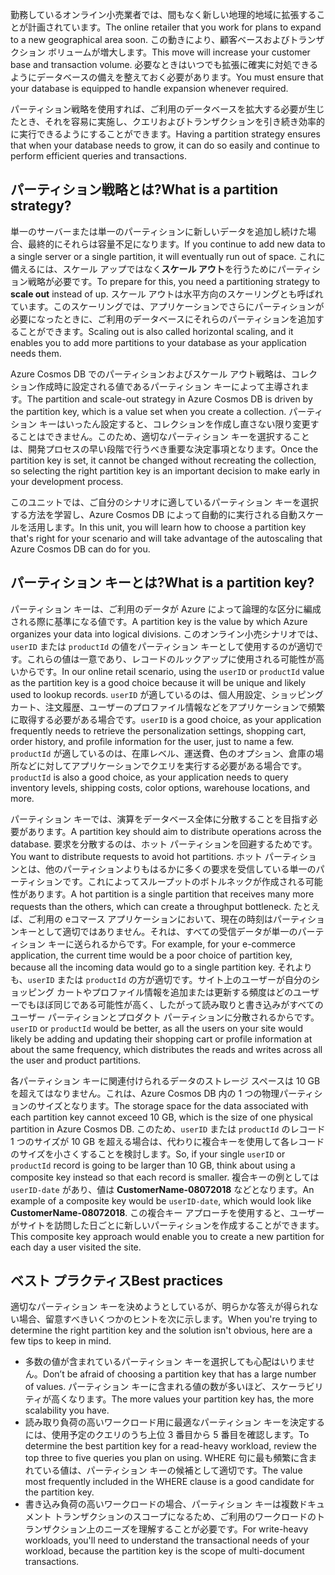 <span data-ttu-id="73fef-101">勤務しているオンライン小売業者では、間もなく新しい地理的地域に拡張することが計画されています。</span><span class="sxs-lookup"><span data-stu-id="73fef-101">The online retailer that you work for plans to expand to a new geographical area soon.</span></span> <span data-ttu-id="73fef-102">この動きにより、顧客ベースおよびトランザクション ボリュームが増大します。</span><span class="sxs-lookup"><span data-stu-id="73fef-102">This move will increase your customer base and transaction volume.</span></span> <span data-ttu-id="73fef-103">必要なときはいつでも拡張に確実に対処できるようにデータベースの備えを整えておく必要があります。</span><span class="sxs-lookup"><span data-stu-id="73fef-103">You must ensure that your database is equipped to handle expansion whenever required.</span></span>

<span data-ttu-id="73fef-104">パーティション戦略を使用すれば、ご利用のデータベースを拡大する必要が生じたとき、それを容易に実施し、クエリおよびトランザクションを引き続き効率的に実行できるようにすることができます。</span><span class="sxs-lookup"><span data-stu-id="73fef-104">Having a partition strategy ensures that when your database needs to grow, it can do so easily and continue to perform efficient queries and transactions.</span></span>

## <a name="what-is-a-partition-strategy"></a><span data-ttu-id="73fef-105">パーティション戦略とは?</span><span class="sxs-lookup"><span data-stu-id="73fef-105">What is a partition strategy?</span></span>

<span data-ttu-id="73fef-106">単一のサーバーまたは単一のパーティションに新しいデータを追加し続けた場合、最終的にそれらは容量不足になります。</span><span class="sxs-lookup"><span data-stu-id="73fef-106">If you continue to add new data to a single server or a single partition, it will eventually run out of space.</span></span> <span data-ttu-id="73fef-107">これに備えるには、スケール アップではなく**スケール アウト**を行うためにパーティション戦略が必要です。</span><span class="sxs-lookup"><span data-stu-id="73fef-107">To prepare for this, you need a partitioning strategy to **scale out** instead of up.</span></span> <span data-ttu-id="73fef-108">スケール アウトは水平方向のスケーリングとも呼ばれています。このスケーリングでは、アプリケーションでさらにパーティションが必要になったときに、ご利用のデータベースにそれらのパーティションを追加することができます。</span><span class="sxs-lookup"><span data-stu-id="73fef-108">Scaling out is also called horizontal scaling, and it enables you to add more partitions to your database as your application needs them.</span></span>

<span data-ttu-id="73fef-109">Azure Cosmos DB でのパーティションおよびスケール アウト戦略は、コレクション作成時に設定される値であるパーティション キーによって主導されます。</span><span class="sxs-lookup"><span data-stu-id="73fef-109">The partition and scale-out strategy in Azure Cosmos DB is driven by the partition key, which is a value set when you create a collection.</span></span> <span data-ttu-id="73fef-110">パーティション キーはいったん設定すると、コレクションを作成し直さない限り変更することはできません。このため、適切なパーティション キーを選択することは、開発プロセスの早い段階で行うべき重要な決定事項となります。</span><span class="sxs-lookup"><span data-stu-id="73fef-110">Once the partition key is set, it cannot be changed without recreating the collection, so selecting the right partition key is an important decision to make early in your development process.</span></span>  

<span data-ttu-id="73fef-111">このユニットでは、ご自分のシナリオに適しているパーティション キーを選択する方法を学習し、Azure Cosmos DB によって自動的に実行される自動スケールを活用します。</span><span class="sxs-lookup"><span data-stu-id="73fef-111">In this unit, you will learn how to choose a partition key that's right for your scenario and will take advantage of the autoscaling that Azure Cosmos DB can do for you.</span></span>

## <a name="what-is-a-partition-key"></a><span data-ttu-id="73fef-112">パーティション キーとは?</span><span class="sxs-lookup"><span data-stu-id="73fef-112">What is a partition key?</span></span>

<span data-ttu-id="73fef-113">パーティション キーは、ご利用のデータが Azure によって論理的な区分に編成される際に基準になる値です。</span><span class="sxs-lookup"><span data-stu-id="73fef-113">A partition key is the value by which Azure organizes your data into logical divisions.</span></span> <span data-ttu-id="73fef-114">このオンライン小売シナリオでは、`userID` または `productId` の値をパーティション キーとして使用するのが適切です。これらの値は一意であり、レコードのルックアップに使用される可能性が高いからです。</span><span class="sxs-lookup"><span data-stu-id="73fef-114">In our online retail scenario, using the `userID` or `productId` value as the partition key is a good choice because it will be unique and likely used to lookup records.</span></span> <span data-ttu-id="73fef-115">`userID` が適しているのは、個人用設定、ショッピング カート、注文履歴、ユーザーのプロファイル情報などをアプリケーションで頻繁に取得する必要がある場合です。</span><span class="sxs-lookup"><span data-stu-id="73fef-115">`userID` is a good choice, as your application frequently needs to retrieve the personalization settings, shopping cart, order history, and profile information for the user, just to name a few.</span></span> <span data-ttu-id="73fef-116">`productId` が適しているのは、在庫レベル、運送費、色のオプション、倉庫の場所などに対してアプリケーションでクエリを実行する必要がある場合です。</span><span class="sxs-lookup"><span data-stu-id="73fef-116">`productId` is also a good choice, as your application needs to query inventory levels, shipping costs, color options, warehouse locations, and more.</span></span>

<span data-ttu-id="73fef-117">パーティション キーでは、演算をデータベース全体に分散することを目指す必要があります。</span><span class="sxs-lookup"><span data-stu-id="73fef-117">A partition key should aim to distribute operations across the database.</span></span> <span data-ttu-id="73fef-118">要求を分散するのは、ホット パーティションを回避するためです。</span><span class="sxs-lookup"><span data-stu-id="73fef-118">You want to distribute requests to avoid hot partitions.</span></span> <span data-ttu-id="73fef-119">ホット パーティションとは、他のパーティションよりもはるかに多くの要求を受信している単一のパーティションです。これによってスループットのボトルネックが作成される可能性があります。</span><span class="sxs-lookup"><span data-stu-id="73fef-119">A hot partition is a single partition that receives many more requests than the others, which can create a throughput bottleneck.</span></span> <span data-ttu-id="73fef-120">たとえば、ご利用の eコマース アプリケーションにおいて、現在の時刻はパーティションキーとして適切ではありません。それは、すべての受信データが単一のパーティション キーに送られるからです。</span><span class="sxs-lookup"><span data-stu-id="73fef-120">For example, for your e-commerce application, the current time would be a poor choice of partition key, because all the incoming data would go to a single partition key.</span></span> <span data-ttu-id="73fef-121">それよりも、`userID` または `productId` の方が適切です。サイト上のユーザーが自分のショッピング カートやプロファイル情報を追加または更新する頻度はどのユーザーでもほぼ同じである可能性が高く、したがって読み取りと書き込みがすべてのユーザー パーティションとプロダクト パーティションに分散されるからです。</span><span class="sxs-lookup"><span data-stu-id="73fef-121">`userID` or `productId` would be better, as all the users on your site would likely be adding and updating their shopping cart or profile information at about the same frequency, which distributes the reads and writes across all the user and product partitions.</span></span>

<span data-ttu-id="73fef-122">各パーティション キーに関連付けられるデータのストレージ スペースは 10 GB を超えてはなりません。これは、Azure Cosmos DB 内の 1 つの物理パーティションのサイズとなります。</span><span class="sxs-lookup"><span data-stu-id="73fef-122">The storage space for the data associated with each partition key cannot exceed 10 GB, which is the size of one physical partition in Azure Cosmos DB.</span></span> <span data-ttu-id="73fef-123">このため、`userID` または `productId` のレコード 1 つのサイズが 10 GB を超える場合は、代わりに複合キーを使用して各レコードのサイズを小さくすることを検討します。</span><span class="sxs-lookup"><span data-stu-id="73fef-123">So, if your single `userID` or `productId` record is going to be larger than 10 GB, think about using a composite key instead so that each record is smaller.</span></span> <span data-ttu-id="73fef-124">複合キーの例としては `userID-date` があり、値は **CustomerName-08072018** などとなります。</span><span class="sxs-lookup"><span data-stu-id="73fef-124">An example of a composite key would be `userID-date`, which would look like **CustomerName-08072018**.</span></span> <span data-ttu-id="73fef-125">この複合キー アプローチを使用すると、ユーザーがサイトを訪問した日ごとに新しいパーティションを作成することができます。</span><span class="sxs-lookup"><span data-stu-id="73fef-125">This composite key approach would enable you to create a new partition for each day a user visited the site.</span></span>

## <a name="best-practices"></a><span data-ttu-id="73fef-126">ベスト プラクティス</span><span class="sxs-lookup"><span data-stu-id="73fef-126">Best practices</span></span>

<span data-ttu-id="73fef-127">適切なパーティション キーを決めようとしているが、明らかな答えが得られない場合、留意すべきいくつかのヒントを次に示します。</span><span class="sxs-lookup"><span data-stu-id="73fef-127">When you're trying to determine the right partition key and the solution isn't obvious, here are a few tips to keep in mind.</span></span>

- <span data-ttu-id="73fef-128">多数の値が含まれているパーティション キーを選択しても心配はいりません。</span><span class="sxs-lookup"><span data-stu-id="73fef-128">Don’t be afraid of choosing a partition key that has a large number of values.</span></span> <span data-ttu-id="73fef-129">パーティション キーに含まれる値の数が多いほど、スケーラビリティが高くなります。</span><span class="sxs-lookup"><span data-stu-id="73fef-129">The more values your partition key has, the more scalability you have.</span></span>
- <span data-ttu-id="73fef-130">読み取り負荷の高いワークロード用に最適なパーティション キーを決定するには、使用予定のクエリのうち上位 3 番目から 5 番目を確認します。</span><span class="sxs-lookup"><span data-stu-id="73fef-130">To determine the best partition key for a read-heavy workload, review the top three to five queries you plan on using.</span></span> <span data-ttu-id="73fef-131">WHERE 句に最も頻繁に含まれている値は、パーティション キーの候補として適切です。</span><span class="sxs-lookup"><span data-stu-id="73fef-131">The value most frequently included in the WHERE clause is a good candidate for the partition key.</span></span>
- <span data-ttu-id="73fef-132">書き込み負荷の高いワークロードの場合、パーティション キーは複数ドキュメント トランザクションのスコープになるため、ご利用のワークロードのトランザクション上のニーズを理解することが必要です。</span><span class="sxs-lookup"><span data-stu-id="73fef-132">For write-heavy workloads, you'll need to understand the transactional needs of your workload, because the partition key is the scope of multi-document transactions.</span></span>
